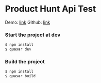 # Product Hunt Api Test

Demo: [link](https://livestorm-producthunt-test.now.sh/)
Github: [link](https://github.com/StepOz/product-hunt-api-test)

### Start the project at dev
```bash
$ npm install
$ quasar dev
```

### Build the project
```bash
$ npm install
$ quasar build
```